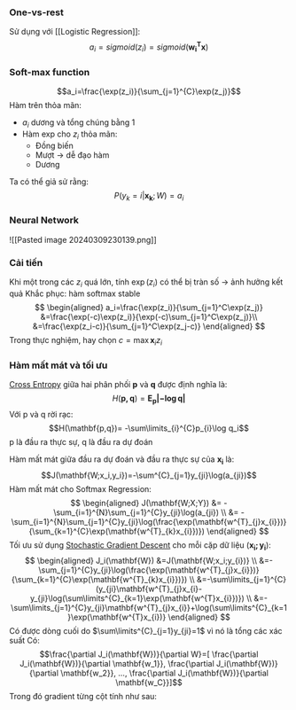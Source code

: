 ### One-vs-rest
Sử dụng với [[Logistic Regression]]:
$$a_i=sigmoid(z_i)=sigmoid(\mathbf{w_i^T x})$$
### Soft-max function
$$a_i=\frac{\exp(z_i)}{\sum_{j=1}^{C}\exp(z_j)}$$
Hàm trên thỏa mãn:
- $a_i$ dương và tổng chúng bằng 1
- Hàm exp cho $z_i$ thỏa mãn:
	- Đồng biến
	- Mượt -> dễ đạo hàm
	- Dương

Ta có thể giả sử rằng:
$$P(y_k=i|\mathbf{x_k};W)=a_i$$
### Neural Network
![[Pasted image 20240309230139.png]]

### Cải tiến 
Khi một trong các $z_i$ quá lớn, tính $\exp(z_i)$ có thể bị tràn số -> ảnh hưởng kết quả
Khắc phục: hàm softmax stable
$$
\begin{aligned}
a_i=\frac{\exp(z_i)}{\sum_{j=1}^C\exp(z_j)}
&=\frac{\exp(-c)\exp(z_i)}{\exp(-c)\sum_{j=1}^C\exp(z_j)}\\
&=\frac{\exp(z_i-c)}{\sum_{j=1}^C\exp(z_j-c)}
\end{aligned}
$$
Trong thực nghiệm, hay chọn $c=\max \mathbf{x}_iz_i$ 

### Hàm mất mát và tối ưu
[Cross Entropy](Entropy#Cross%20Entropy) giữa hai phân phối $\mathbf{p}$ và $\mathbf{q}$ được định nghĩa là:
$$H(\mathbf{p,q})=\mathbf{E_p|-\log q|}$$
Với p và q rời rạc: $$H(\mathbf{p,q})= -\sum\limits_{i}^{C}p_{i}\log q_i$$
p là đầu ra thực sự, q là đầu ra dự đoán

Hàm mất mát giữa đầu ra dự đoán và đầu ra thực sự của $\mathbf{x_i}$ là: $$J(\mathbf{W;x_i,y_i})=-\sum^{C}_{j=1}y_{ji}\log(a_{ji})$$
Hàm mất mát cho Softmax Regression:
$$
\begin{aligned}
J(\mathbf{W;X;Y})
&=
-\sum_{i=1}^{N}\sum_{j=1}^{C}y_{ji}\log(a_{ji})
\\
&= -\sum_{i=1}^{N}\sum_{j=1}^{C}y_{ji}\log(\frac{\exp(\mathbf{w^{T}_{j}x_{i}})}{\sum_{k=1}^{C}\exp(\mathbf{w^{T}_{k}x_{i}})})
\end{aligned}
$$
Tối ưu sử dụng [Stochastic Gradient Descent](Gradient%20Descent#Stochastic%20Gradient%20Descent) cho mỗi cặp dữ liệu $(\mathbf{x_i;y_i})$:
$$
\begin{aligned}
J_i(\mathbf{W})
&=J(\mathbf{W;x_i;y_{i})}
\\
&=-\sum_{j=1}^{C}y_{ji}\log(\frac{\exp(\mathbf{w^{T}_{j}x_{i}})}{\sum_{k=1}^{C}\exp(\mathbf{w^{T}_{k}x_{i}})})
\\
&=-\sum\limits_{j=1}^{C}(y_{ji}\mathbf{w^{T}_{j}x_{i}-y_{ji}\log(\sum\limits^{C}_{k=1}\exp(\mathbf{w^{T}x_{i}})})
\\
&=-\sum\limits_{j=1}^{C}y_{ji}\mathbf{w^{T}_{j}x_{i}}+\log(\sum\limits^{C}_{k=1}\exp(\mathbf{w^{T}x_{i})}
\end{aligned}
$$
Có được dòng cuối do $\sum\limits^{C}_{j=1}y_{ji}=1$ vì nó là tổng các xác suất
Có: $$\frac{\partial J_i(\mathbf{W})}{\partial W}=[
\frac{\partial J_i(\mathbf{W})}{\partial \mathbf{w_1}},
\frac{\partial J_i(\mathbf{W})}{\partial \mathbf{w_2}},
...,
\frac{\partial J_i(\mathbf{W})}{\partial \mathbf{w_C}}]$$
Trong đó gradient từng cột tính như sau:


